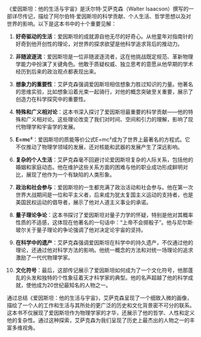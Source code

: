 《爱因斯坦：他的生活与宇宙》是沃尔特·艾萨克森（Walter Isaacson）撰写的一部详尽传记，描绘了阿尔伯特·爱因斯坦的科学贡献、个人生活、哲学思想以及对世界的影响。以下是这本书中的十个重要见解：

1. **好奇驱动的生活**：爱因斯坦的成就源自他无尽的好奇心。从他童年对指南针的好奇到他开创性的理论，对世界的探求欲望是他科学追求背后的推动力。

2. **非随波逐流**：爱因斯坦是一位非随波逐流者，这在他挑战既定规范、革新物理学能力中扮演了关键角色。他敢于质疑权威、独立思考的意愿从他早期的学术经历到后来的政治观点都表现出来。

3. **想象力的重要性**：艾萨克森强调爱因斯坦相信想象力胜过知识的力量。他著名的思维实验，比如想象沿着光束一起骑行，对他的概念突破至关重要，展示了创造力在科学探究中的重要性。

4. **特殊和广义相对论**：这本书深入探讨了爱因斯坦最重要的科学贡献——他的特殊和广义相对论。这些理论改变了我们对时间、空间和引力的理解，影响了现代物理学和宇宙学的发展。

5. **E=mc²**：爱因斯坦的质能等价公式E=mc²成为了世界上最著名的方程式。它不仅推动了物理学领域的发展，还对核能和武器的发展产生了深远影响。

6. **复杂的个人生活**：艾萨克森毫不回避讨论爱因斯坦复杂的人际关系，包括他的婚姻和家庭动态。他在维护这些关系方面的困难与他的职业成功形成鲜明对比，展现了他作为一个有缺陷的人类形象。

7. **政治和社会参与**：爱因斯坦的一生都充满了政治活动和社会参与。他在第一次世界大战期间是一位和平主义者，后来成为犹太复国主义运动的支持者，也是美国民权运动的倡导者，展示了他对人道主义事业的承诺。

8. **量子理论争论**：这本书探讨了爱因斯坦对量子力学的怀疑，特别是他对其概率性质的不适感，这体现在他著名的一句话中：“上帝不会掷骰子”。他与尼尔斯·玻尔关于量子理论的争论强调了他对决定论宇宙的坚持。

9. **在科学中的遗产**：艾萨克森强调爱因斯坦在科学中的持久遗产，不仅通过他的理论，还通过他对科学方法的影响。他统一概念的方法和对统一场理论的追求激励了一代代物理学家。

10. **文化符号**：最后，这部传记展示了爱因斯坦如何成为了一个文化符号，他那蓬乱的头发和独特的个性象征着天才科学家的典型。他的名声超越了他的科学成就，使他成为20世纪最知名的人物之一。

通过总结《爱因斯坦：他的生活与宇宙》，艾萨克森呈现了一个细致入微的画像，描绘了一个人的工作和生活与其所处的更广泛的历史和文化背景密不可分的联系。这本书不仅展现了爱因斯坦作为物理学家的才华，还展示了他的哲学、人性和定义他的复杂性。通过这种探索，艾萨克森为我们呈现了历史上最杰出的人物之一的丰富多维视角。